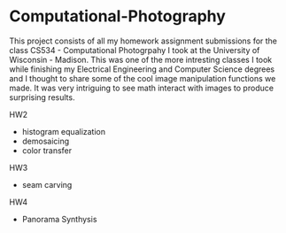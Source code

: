 # Computational-Photography
This project consists of all my homework assignment submissions for the class CS534 - Computational Photogrpahy I took at the University of Wisconsin - Madison. This was one of the more intresting classes I took while finishing my Electrical Engineering and Computer Science degrees and I thought to share some of the cool image manipulation functions we made. It was very intriguing to see math interact with images to produce surprising results. 


HW2
 - histogram equalization
 - demosaicing
 - color transfer
 
HW3
 - seam carving
 
HW4
- Panorama Synthysis 

